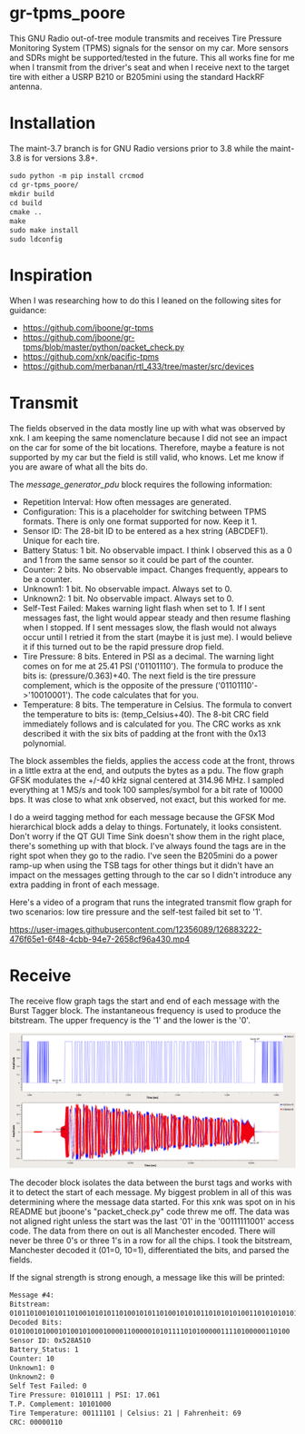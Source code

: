 # gr-tpms_poore

This GNU Radio out-of-tree module transmits and receives Tire Pressure Monitoring System (TPMS) signals for the sensor on my car. More sensors and SDRs might be supported/tested in the future. This all works fine for me when I transmit from the driver's seat and when I receive next to the target tire with either a USRP B210 or B205mini using the standard HackRF antenna.

# Installation

The maint-3.7 branch is for GNU Radio versions prior to 3.8 while the maint-3.8 is for versions 3.8+.

```
sudo python -m pip install crcmod
cd gr-tpms_poore/
mkdir build
cd build
cmake ..
make
sudo make install
sudo ldconfig
```

# Inspiration

When I was researching how to do this I leaned on the following sites for guidance:

- https://github.com/jboone/gr-tpms
- https://github.com/jboone/gr-tpms/blob/master/python/packet_check.py
- https://github.com/xnk/pacific-tpms
- https://github.com/merbanan/rtl_433/tree/master/src/devices

# Transmit

The fields observed in the data mostly line up with what was observed by xnk. I am keeping the same nomenclature because I did not see an impact on the car for some of the bit locations. Therefore, maybe a feature is not supported by my car but the field is still valid, who knows. Let me know if you are aware of what all the bits do.

The _message\_generator\_pdu_ block requires the following information:

- Repetition Interval: How often messages are generated.
- Configuration: This is a placeholder for switching between TPMS formats. There is only one format supported for now. Keep it 1.
- Sensor ID: The 28-bit ID to be entered as a hex string (ABCDEF1). Unique for each tire.
- Battery Status: 1 bit. No observable impact. I think I observed this as a 0 and 1 from the same sensor so it could be part of the counter.
- Counter: 2 bits. No observable impact. Changes frequently, appears to be a counter.
- Unknown1: 1 bit. No observable impact. Always set to 0.
- Unknown2: 1 bit. No observable impact. Always set to 0.
- Self-Test Failed: Makes warning light flash when set to 1. If I sent messages fast, the light would appear steady and then resume flashing when I stopped. If I sent messages slow, the flash would not always occur until I retried it from the start (maybe it is just me). I would believe it if this turned out to be the rapid pressure drop field.
- Tire Pressure: 8 bits. Entered in PSI as a decimal. The warning light comes on for me at 25.41 PSI ('01101110'). The formula to produce the bits is: (pressure/0.363)+40. The next field is the tire pressure complement, which is the opposite of the pressure ('01101110'->'10010001'). The code calculates that for you.
- Temperature: 8 bits. The temperature in Celsius. The formula to convert the temperature to bits is: (temp_Celsius+40). The 8-bit CRC field immediately follows and is calculated for you. The CRC works as xnk described it with the six bits of padding at the front with the 0x13 polynomial.

The block assembles the fields, applies the access code at the front, throws in a little extra at the end, and outputs the bytes as a pdu. The flow graph GFSK modulates the +/-40 kHz signal centered at 314.96 MHz. I sampled everything at 1 MS/s and took 100 samples/symbol for a bit rate of 10000 bps. It was close to what xnk observed, not exact, but this worked for me.

I do a weird tagging method for each message because the GFSK Mod hierarchical block adds a delay to things. Fortunately, it looks consistent. Don't worry if the QT GUI Time Sink doesn't show them in the right place, there's something up with that block. I've always found the tags are in the right spot when they go to the radio. I've seen the B205mini do a power ramp-up when using the TSB tags for other things but it didn't have an impact on the messages getting through to the car so I didn't introduce any extra padding in front of each message.

Here's a video of a program that runs the integrated transmit flow graph for two scenarios: low tire pressure and the self-test failed bit set to '1'.

https://user-images.githubusercontent.com/12356089/126883222-476f65e1-6f48-4cbb-94e7-2658cf96a430.mp4

# Receive

The receive flow graph tags the start and end of each message with the Burst Tagger block. The instantaneous frequency is used to produce the bitstream. The upper frequency is the '1' and the lower is the '0'.

![message](examples/message.png)

The decoder block isolates the data between the burst tags and works with it to detect the start of each message. My biggest problem in all of this was determining where the message data started. For this xnk was spot on in his README but jboone's "packet_check.py" code threw me off. The data was not aligned right unless the start was the last '01' in the '00111111001' access code. The data from there on out is all Manchester encoded. There will never be three 0's or three 1's in a row for all the chips. I took the bitstream, Manchester decoded it (01=0, 10=1), differentiated the bits, and parsed the fields.

If the signal strength is strong enough, a message like this will be printed: 

```
Message #4:
Bitstream: 01011010010101101001010101101001010110100101010110101010100110101010101001011010011001101001011010101010100110011010010101010101100101111111
Decoded Bits: 010100101000101001010001000011000001010111101010000011110100000110100
Sensor ID: 0x528A510
Battery_Status: 1
Counter: 10
Unknown1: 0
Unknown2: 0
Self Test Failed: 0
Tire Pressure: 01010111 | PSI: 17.061
T.P. Complement: 10101000
Tire Temperature: 00111101 | Celsius: 21 | Fahrenheit: 69
CRC: 00000110
```

